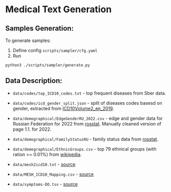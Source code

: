 # Medical Text Generation

## Samples Generation:
To generate samples:
1. Define config `scripts/sampler/cfg.yaml`
2. Run 
```
python3 ./scripts/sampler/generate.py
```

## Data Description:
* `data/codes/top_ICD10_codes.txt` - top frequent diseases from Sber data.
* `data/codes/icd_gender_split.json` - split of diseases codes basesd on gender, extracted from [ICD10Volume2_en_2019](https://icd.who.int/browse10/Content/statichtml/ICD10Volume2_en_2019.pdf).
* `data/demographical/EdgeGenderRU_2022.csv` - edge and gender data for Russian Federation for 2022 from [rosstat](https://rosstat.gov.ru/compendium/document/13284). Manually cleaned version of page 1.1. for 2022.
* `data/demographical/FamilyStatusRU` - family status data from [rosstat](https://rosstat.gov.ru/storage/mediabank/demo33_2021.xls).
* `data/demographical/EthnicGroups.csv` - top 79 ethnical groups (with ration >= 0.01%) from [wikipedia](https://ru.wikipedia.org/wiki/%D0%9D%D0%B0%D1%86%D0%B8%D0%BE%D0%BD%D0%B0%D0%BB%D1%8C%D0%BD%D1%8B%D0%B9_%D1%81%D0%BE%D1%81%D1%82%D0%B0%D0%B2_%D0%A0%D0%BE%D1%81%D1%81%D0%B8%D0%B8).

* `data/mesh2icd10.txt` - [source](https://github.com/tonifuc3m/Mesh2ICD10/tree/master)

* `data/MESH_ICD10_Mapping.csv` - [source](https://github.com/kush02/Automated-ICD10-Codes-Assignment/tree/master)

* `data/symptoms-DO.tsv` - [source](https://think-lab.github.io/d/52/)